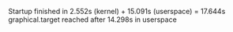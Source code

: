 
Startup finished in 2.552s (kernel) + 15.091s (userspace) = 17.644s graphical.target reached after 14.298s in userspace


